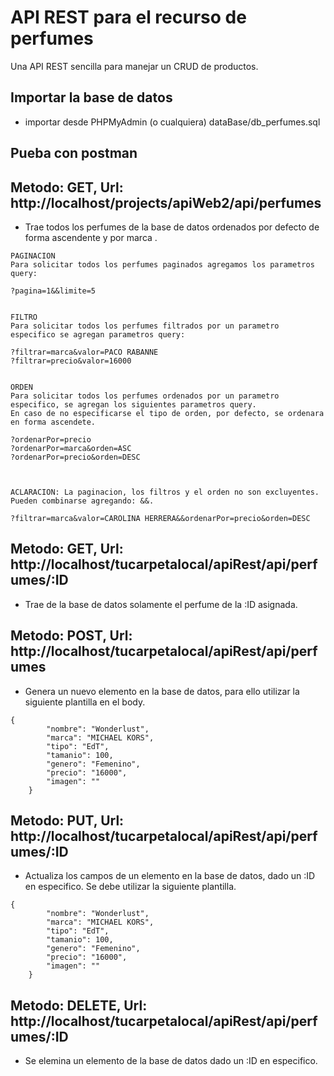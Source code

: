 # API REST para el recurso de perfumes
Una API REST sencilla para manejar un CRUD de productos.

## Importar la base de datos
- importar desde PHPMyAdmin (o cualquiera) dataBase/db_perfumes.sql

## Pueba con postman


## Metodo: GET, Url: http://localhost/projects/apiWeb2/api/perfumes
- Trae todos los perfumes de la base de datos ordenados por defecto de forma ascendente y por marca .

```
PAGINACION
Para solicitar todos los perfumes paginados agregamos los parametros query:

?pagina=1&&limite=5


FILTRO
Para solicitar todos los perfumes filtrados por un parametro especifico se agregan parametros query:

?filtrar=marca&valor=PACO RABANNE
?filtrar=precio&valor=16000


ORDEN
Para solicitar todos los perfumes ordenados por un parametro especifico, se agregan los siguientes parametros query. 
En caso de no especificarse el tipo de orden, por defecto, se ordenara en forma ascendete.

?ordenarPor=precio
?ordenarPor=marca&orden=ASC
?ordenarPor=precio&orden=DESC



ACLARACION: La paginacion, los filtros y el orden no son excluyentes. Pueden combinarse agregando: &&.

?filtrar=marca&valor=CAROLINA HERRERA&&ordenarPor=precio&orden=DESC

```



## Metodo: GET, Url: http://localhost/tucarpetalocal/apiRest/api/perfumes/:ID
- Trae de la base de datos solamente el perfume de la :ID asignada.




## Metodo: POST, Url: http://localhost/tucarpetalocal/apiRest/api/perfumes
- Genera un nuevo elemento en la base de datos, para ello utilizar la siguiente plantilla en el body.

```
{
        "nombre": "Wonderlust",
        "marca": "MICHAEL KORS",
        "tipo": "EdT",
        "tamanio": 100,
        "genero": "Femenino",
        "precio": "16000",
        "imagen": ""
    }
```

## Metodo: PUT, Url: http://localhost/tucarpetalocal/apiRest/api/perfumes/:ID
- Actualiza los campos de un elemento en la base de datos, dado un :ID en especifico. Se debe utilizar la siguiente plantilla.

```
{
        "nombre": "Wonderlust",
        "marca": "MICHAEL KORS",
        "tipo": "EdT",
        "tamanio": 100,
        "genero": "Femenino",
        "precio": "16000",
        "imagen": ""
    }
```
## Metodo: DELETE, Url: http://localhost/tucarpetalocal/apiRest/api/perfumes/:ID
- Se elemina un elemento de la base de datos dado un :ID en especifico.